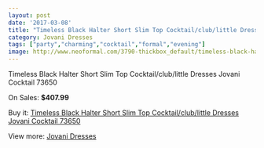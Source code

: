 ```yaml
---
layout: post
date: '2017-03-08'
title: "Timeless Black Halter Short Slim Top Cocktail/club/little Dresses Jovani Cocktail 73650"
category: Jovani Dresses
tags: ["party","charming","cocktail","formal","evening"]
image: http://www.neoformal.com/3790-thickbox_default/timeless-black-halter-short-slim-top-cocktail-club-little-dresses-jovani-cocktail-73650.jpg
---
```

Timeless Black Halter Short Slim Top Cocktail/club/little Dresses Jovani Cocktail 73650

On Sales: **$407.99**
<a href="https://www.neoformal.com/en/jovani-dresses/1409-timeless-black-halter-short-slim-top-cocktail-club-little-dresses-jovani-cocktail-73650.html"><amp-img layout="responsive" width="600" height="600" src="//www.neoformal.com/3790-thickbox_default/timeless-black-halter-short-slim-top-cocktail-club-little-dresses-jovani-cocktail-73650.jpg" alt="Timeless Black Halter Short Slim Top Cocktail/club/little Dresses Jovani Cocktail 73650 0" /></a>
<a href="https://www.neoformal.com/en/jovani-dresses/1409-timeless-black-halter-short-slim-top-cocktail-club-little-dresses-jovani-cocktail-73650.html"><amp-img layout="responsive" width="600" height="600" src="//www.neoformal.com/3791-thickbox_default/timeless-black-halter-short-slim-top-cocktail-club-little-dresses-jovani-cocktail-73650.jpg" alt="Timeless Black Halter Short Slim Top Cocktail/club/little Dresses Jovani Cocktail 73650 1" /></a>

Buy it: [Timeless Black Halter Short Slim Top Cocktail/club/little Dresses Jovani Cocktail 73650](https://www.neoformal.com/en/jovani-dresses/1409-timeless-black-halter-short-slim-top-cocktail-club-little-dresses-jovani-cocktail-73650.html "Timeless Black Halter Short Slim Top Cocktail/club/little Dresses Jovani Cocktail 73650")

View more: [Jovani Dresses](https://www.neoformal.com/en/15-jovani-dresses "Jovani Dresses")